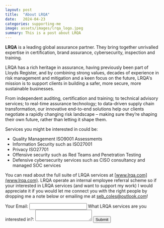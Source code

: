 ```yaml
---
layout: post
title:  "About LRQA"
date:   2024-04-23
categories: supporting-me
image: assets/images/lrqa_logo.jpeg
summary: This is a post about LRQA
---
```


<b>LRQA</b> is a leading global assurance partner. They bring together unrivalled expertise in certification, brand assurance, cybersecurity, inspection and training.

LRQA has a rich heritage in assurance, having previously been part of Lloyds Register, and by combining strong values, decades of experience in risk management and mitigation and a keen focus on the future, LRQA's mission is to support clients in building a safer, more secure, more sustainable businesses.

From independent auditing, certification and training; to technical advisory services; to real-time assurance technology; to data-driven supply chain transformation, our innovative end-to-end solutions help our clients negotiate a rapidly changing risk landscape – making sure they’re shaping their own future, rather than letting it shape them.

Services you might be interested in could be:

- Quality Management ISO9001 Assessments
- Information Security such as ISO27001
- Privacy ISO27701
- Offensive security such as Red Teams and Penetration Testing
- Defensive cybersecurity services such as CISO consultancy and managed SOC services

You can read about the full suite of LRQA services at [www.lrqa.com](www.lrqa.com). LRQA operate an internal employee referral scheme so if your interested in LRQA services (and want to support my work) I would appreciate it if you would let me connect you with the right people by dropping me a note below or emailing me at [seb_coles@outlook.com](mailto:seb_coles@outlook.com)!

<form id="my-form" action="https://formspree.io/f/mnqellgp" method="POST">
  <label>Your Email:</label>
  <input type="email" name="email" />
  <label>What LRQA services are you interested in?:</label>
  <textarea name="message"></textarea>
  <button id="my-form-button">Submit</button>
  <p id="my-form-status"></p>
</form>
<!-- Place this script at the end of the body tag -->
<script>
    var form = document.getElementById("my-form");
    
    async function handleSubmit(event) {
      event.preventDefault();
      var status = document.getElementById("my-form-status");
      var data = new FormData(event.target);
      fetch(event.target.action, {
        method: form.method,
        body: data,
        headers: {
            'Accept': 'application/json'
        }
      }).then(response => {
        if (response.ok) {
          status.innerHTML = "Thanks for your submission!";
          form.reset()
        } else {
          response.json().then(data => {
            if (Object.hasOwn(data, 'errors')) {
              status.innerHTML = data["errors"].map(error => error["message"]).join(", ")
            } else {
              status.innerHTML = "Oops! There was a problem submitting your form"
            }
          })
        }
      }).catch(error => {
        status.innerHTML = "Oops! There was a problem submitting your form"
      });
    }
    form.addEventListener("submit", handleSubmit)
</script>

